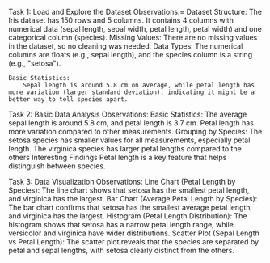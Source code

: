 Task 1: Load and Explore the Dataset
Observations:=
    Dataset Structure:
        The Iris dataset has 150 rows and 5 columns.
        It contains 4 columns with numerical data (sepal length, sepal width, petal length, petal width) and one categorical column (species).
    Missing Values:
        There are no missing values in the dataset, so no cleaning was needed.
    Data Types:
        The numerical columns are floats (e.g., sepal length), and the species column is a string (e.g., "setosa").

    Basic Statistics:
        Sepal length is around 5.8 cm on average, while petal length has more variation (larger standard deviation), indicating it might be a better way to tell species apart.

Task 2: Basic Data Analysis
Observations:
    Basic Statistics:
        The average sepal length is around 5.8 cm, and petal length is 3.7 cm.
        Petal length has more variation compared to other measurements.
    Grouping by Species:
        The setosa species has smaller values for all measurements, especially petal length.
        The virginica species has larger petal lengths compared to the others
    Interesting Findings
        Petal length is a key feature that helps distinguish between species.

Task 3: Data Visualization
Observations:
    Line Chart (Petal Length by Species):
        The line chart shows that setosa has the smallest petal length, and virginica has the largest.
    Bar Chart (Average Petal Length by Species):
        The bar chart confirms that setosa has the smallest average petal length, and virginica has the largest.
    Histogram (Petal Length Distribution):
        The histogram shows that setosa has a narrow petal length range, while versicolor and virginica have wider distributions.
    Scatter Plot (Sepal Length vs Petal Length):
        The scatter plot reveals that the species are separated by petal and sepal lengths, with setosa clearly distinct from the others.
